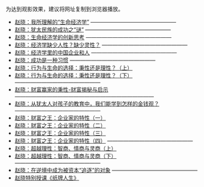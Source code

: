 为达到观影效果，建议将网址复制到浏览器播放。

* [赵晓：我所理解的“生命经济学”](https://www.asuswebstorage.com/navigate/a/#/s/BA5BD1F901834891890F9813385A9748Y)
————————————————
* [赵晓：犹太民族的成功之“谜”](https://www.asuswebstorage.com/navigate/a/#/s/EDE384F0D0CF4369BC3699B1DC3B3CC2Y)
————————————————
* [赵晓：生命经济学的创新思考](https://www.asuswebstorage.com/navigate/a/#/s/D91E3F55DBA14224BF7680587D68214CY)
————————————————
* [赵晓：经济学缺少人性？缺少灵性？](https://www.asuswebstorage.com/navigate/a/#/s/7C70E7D5733F43E6BF8BE916D40281A1Y)
————————————————
* [赵晓：经济学里的中国企业和人](https://www.asuswebstorage.com/navigate/a/#/s/A86F84313DE74EBF95DDB750DCC49E67Y)
————————————————
* [赵晓：成功是一种习惯](https://www.asuswebstorage.com/navigate/a/#/s/0E5493CA09BE4CC8A11CBFBDD955DD8CY)
————————————————
* [赵晓：行为与生命的选择：秉性还是理性？（上）](https://www.asuswebstorage.com/navigate/a/#/s/41093B7CC9D04443AE2FEF955E667292Y)
* [赵晓：行为与生命的选择：秉性还是理性？（下）](https://www.asuswebstorage.com/navigate/a/#/s/9EE1E54B4EB24F459118247D7C8000F7Y)
————————————————
* [赵晓：财富赢家的秉性-财富揭秘与启示](https://www.asuswebstorage.com/navigate/a/#/s/335FB60AAB114F6585370D1C904398F2Y)
——————————————————————————
* [赵晓：从犹太人对孩子的教育中，我们能学到怎样的金钱观？](https://www.asuswebstorage.com/navigate/a/#/s/497C446B80F140CDA34C7691F3128D22Y)
————————————————
* [赵晓：财富之王：企业家的特性（一）](https://www.asuswebstorage.com/navigate/a/#/s/4BD92B8C7E654077A26DAB3FB0522710Y)
* [赵晓：财富之王：企业家的特性（二）](https://www.asuswebstorage.com/navigate/a/#/s/19F75A8AB4F74807A45974B172E3FB1DY)
* [赵晓：财富之王：企业家的特性（三）](https://www.asuswebstorage.com/navigate/a/#/s/A8AE04E69D3744A3805C9E5140B7ACB7Y)
* [赵晓：财富之王：企业家的特性（四）](https://www.asuswebstorage.com/navigate/a/#/s/E294955E021F4077812E19805FDAE995Y)
————————————————
* [赵晓：超越理性：智商、情商与灵商（上）](https://www.asuswebstorage.com/navigate/a/#/s/74C7086DF1E94872A81C4D4F33D99F3AY)
* [赵晓：超越理性：智商、情商与灵商（下）](https://www.asuswebstorage.com/navigate/a/#/s/EC34AA4A3BE444CAB50CC55B62DA15B3Y)
————————————————
* [赵晓：在逆境中成为被资本“追逐”的对象](https://www.asuswebstorage.com/navigate/a/#/s/FC48723B4F8742D9BD3AE55727429260Y)
————————————————
* [赵晓特别授课《纸牌人生》](https://www.asuswebstorage.com/navigate/a/#/s/5BE806D46383404FB9ED7BCA2EE3D0EAY)
